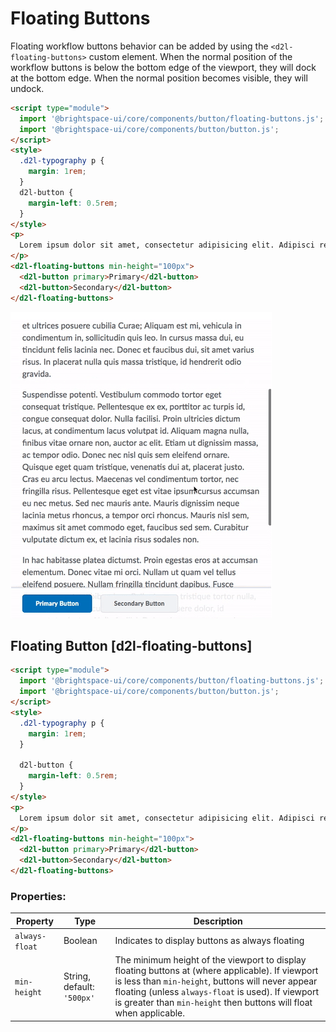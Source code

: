 # Floating Buttons

Floating workflow buttons behavior can be added by using the `<d2l-floating-buttons>` custom element. When the normal position of the workflow buttons is below the bottom edge of the viewport, they will dock at the bottom edge. When the normal position becomes visible, they will undock.

<!-- docs: demo name:d2l-floating-buttons autoSize:false display:block size:medium -->
```html
<script type="module">
  import '@brightspace-ui/core/components/button/floating-buttons.js';
  import '@brightspace-ui/core/components/button/button.js';
</script>
<style>
  .d2l-typography p {
    margin: 1rem;
  }
  d2l-button { 
    margin-left: 0.5rem;
  }
</style>
<p>
  Lorem ipsum dolor sit amet, consectetur adipisicing elit. Adipisci repellat cum totam! Enim, sunt. Numquam voluptate, velit quisquam ipsa molestias laudantium odit reiciendis nisi corporis voluptatibus, voluptatum sunt natus, accusantium magnam consequatur fugit officiis minima voluptatem consequuntur nam, earum necessitatibus! Cupiditate ullam repellendus, eius iure voluptas at commodi consectetur, quia, adipisci possimus, ex mollitia. Labore harum error consectetur officiis aut optio, temporibus iste nobis ducimus cumque laudantium rem pariatur. Ut repudiandae id, consequuntur quasi quis pariatur autem corporis perferendis facilis eius similique voluptatibus iusto deleniti odio officia numquam tenetur excepturi, aspernatur sunt minima aut fugiat ipsam.
</p>
<d2l-floating-buttons min-height="100px">
  <d2l-button primary>Primary</d2l-button>
  <d2l-button>Secondary</d2l-button>
</d2l-floating-buttons>
```

<!-- docs: start hidden content -->
![Floating Buttons](./screenshots/floating-buttons.png?raw=true)
<!-- docs: end hidden content -->

## Floating Button [d2l-floating-buttons]

<!-- docs: demo live name:d2l-floating-buttons autoSize:false display:block size:medium -->
```html
<script type="module">
  import '@brightspace-ui/core/components/button/floating-buttons.js';
  import '@brightspace-ui/core/components/button/button.js';
</script>
<style>
  .d2l-typography p {
    margin: 1rem;
  }

  d2l-button { 
    margin-left: 0.5rem;
  }
</style>
<p>
  Lorem ipsum dolor sit amet, consectetur adipisicing elit. Adipisci repellat cum totam! Enim, sunt. Numquam voluptate, velit quisquam ipsa molestias laudantium odit reiciendis nisi corporis voluptatibus, voluptatum sunt natus, accusantium magnam consequatur fugit officiis minima voluptatem consequuntur nam, earum necessitatibus! Cupiditate ullam repellendus, eius iure voluptas at commodi consectetur, quia, adipisci possimus, ex mollitia. Labore harum error consectetur officiis aut optio, temporibus iste nobis ducimus cumque laudantium rem pariatur. Ut repudiandae id, consequuntur quasi quis pariatur autem corporis perferendis facilis eius similique voluptatibus iusto deleniti odio officia numquam tenetur excepturi, aspernatur sunt minima aut fugiat ipsam. Ea nesciunt, amet fugit facere similique dolor nam tempora perferendis aut fugiat non, ex pariatur excepturi odio aspernatur libero saepe ducimus rem magni cumque. Laboriosam nisi fuga accusantium quos qui? Maiores ratione aliquam eos odio eius molestiae nesciunt exercitationem dolor perspiciatis quam. Necessitatibus rem nihil ad culpa, tenetur iusto consectetur rerum, delectus neque? Error, quas, eaque! Quibusdam voluptas expedita possimus consequatur accusantium distinctio, esse quisquam, ipsa blanditiis, officia perferendis et? Iste, nam optio vero earum tenetur voluptatibus modi a, odit aliquid eos corporis nulla saepe vel neque voluptate ratione, facilis quo sed nisi voluptates nostrum dolor. Non mollitia dignissimos laudantium quos libero nisi, nobis harum, asperiores soluta reprehenderit doloremque ipsa id unde voluptates beatae deserunt. Minima repellendus ipsam molestias veritatis pariatur nobis nihil, alias quasi, esse, aspernatur saepe beatae, hic consequatur. Sit sequi, libero quisquam quibusdam fuga tempore ab molestiae praesentium, necessitatibus, vero odio ullam qui non totam voluptas reprehenderit ad neque voluptate. Nam atque impedit ducimus, dolore reiciendis delectus inventore beatae cumque. Magni, id quos officiis soluta consequatur nam quis, modi fugit adipisci vel autem dolorum iusto cumque, libero reprehenderit amet doloremque voluptatem sunt sapiente reiciendis omnis, similique nulla enim. Autem repellendus, illo eveniet recusandae quae quibusdam itaque, delectus, consequatur provident vitae vero magnam repudiandae fugit, placeat sapiente! Omnis, possimus natus.
</p>
<d2l-floating-buttons min-height="100px">
  <d2l-button primary>Primary</d2l-button>
  <d2l-button>Secondary</d2l-button>
</d2l-floating-buttons>
```

<!-- docs: start hidden content -->
### Properties:

| Property | Type | Description |
|--|--|--|
| `always-float` | Boolean | Indicates to display buttons as always floating |
| `min-height` | String, default: `'500px'` | The minimum height of the viewport to display floating buttons at (where applicable). If viewport is less than `min-height`, buttons will never appear floating (unless `always-float` is used). If viewport is greater than `min-height` then buttons will float when applicable. |
<!-- docs: end hidden content -->
